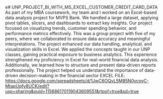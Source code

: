 e# UNP_PROJECT_BI_WITH_MS_EXCEL_CUSTOMER_CREDIT_CARD_DATA
As part of my MBA coursework, my team and I worked on an Excel-based data analysis project for MVPS Bank. We handled a large dataset, applying pivot tables, slicers, and dashboards to extract key insights.
Our project focused on visualizing trends, customer spending behavior, and performance metrics effectively.
This was a group project with five of my peers, where we collaborated to ensure data accuracy and meaningful interpretations.
The project enhanced our data handling, analytical, and visualization skills in Excel.
We applied the concepts taught in our UNP classes, gaining practical exposure to business analytics.
This experience strengthened my proficiency in Excel for real-world financial data analysis. Additionally, we learned how to structure and present data-driven reports professionally. The project helped us understand the importance of data-driven decision-making in the financial sector
EXCEL FILE:
https://docs.google.com/spreadsheets/d/1JwC6OQvL5M85N0ycoyC-MtapUqfy8UCK/edit?usp=sharing&ouid=115686170119043609551&rtpof=true&sd=true
